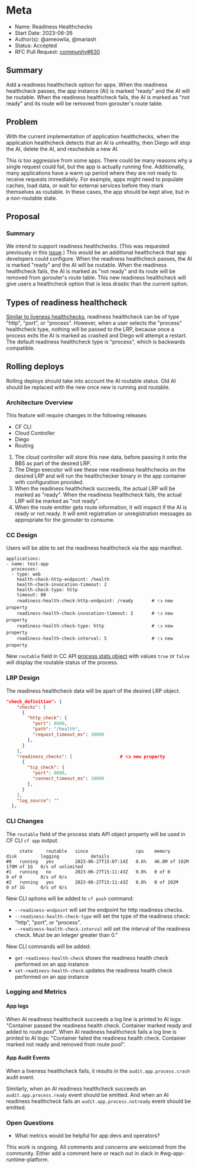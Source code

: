 # Meta
[meta]: #meta
- Name: Readiness Healthchecks
- Start Date: 2023-06-26
- Author(s): @ameowlia, @mariash
- Status: Accepted
- RFC Pull Request: [community#630](https://github.com/cloudfoundry/community/pull/630)


## Summary

Add a readiness healthcheck option for apps. When the readiness healthcheck
passes, the app instance (AI) is marked "ready" and the AI will be routable.
When the readiness healthcheck fails, the AI is marked as "not ready" and its
route will be removed from gorouter's route table.

## Problem

With the current implementation of application healthchecks, when the
application healthcheck detects that an AI is unhealthy, then Diego will stop
the AI, delete the AI, and reschedule a new AI.

This is too aggressive from some apps. There could be many reasons why a single
request could fail, but the app is actually running fine. Additionally, many
applications have a warm up period where they are not ready to receive requests
immediately. For example, apps might need to populate caches, load data, or wait
for external services before they mark themselves as routable. In these cases,
the app should be kept alive, but in a non-routable state.

## Proposal

### Summary
We intend to support readiness healthchecks. (This was requested previously in
this [issue](https://github.com/cloudfoundry/cloud_controller_ng/issues/1706).)
This would be an additional healthcheck that app developers could configure.
When the readiness healthcheck passes, the AI is marked "ready" and the AI will
be routable. When the readiness healthcheck fails, the AI is marked as "not
ready" and its route will be removed from gorouter's route table. This new
readiness healthcheck will give users a healthcheck option that is less drastic
than the current option.

## Types of readiness healthcheck

[Similar to liveness healthchecks](https://docs.cloudfoundry.org/devguide/deploy-apps/healthchecks.html), readiness healthcheck can be of type "http", "port", or "process".
However, when a user selects the "process" healthcheck type, nothing will be passed to the LRP, because once a process exits the AI
is marked as crashed and Diego will attempt a restart. The default readiness healthcheck type is "process", which is backwards compatible.

## Rolling deploys

Rolling deploys should take into account the AI routable status. Old AI should
be replaced with the new once new is running and routable.

### Architecture Overview
This feature will require changes in the following releases

* CF CLI
* Cloud Controller
* Diego
* Routing

1. The cloud controller will store this new data, before passing it onto the BBS
   as part of the desired LRP.
2. The Diego executor will see these new readiness healthchecks on the desired
   LRP and will run the healthchecker binary in the app container with
   configuration provided.
3. When the readiness healthcheck succeeds, the actual LRP will be marked as
   "ready". When the readiness healthcheck fails, the actual LRP will be marked
   as "not ready".
4. When the route emitter gets route information, it will inspect if the AI is
   ready or not ready. It will emit registration or unregistration messages as
   appropriate for the gorouter to consume.

### CC Design
Users will be able to set the readiness healthcheck via the app manifest.

```
applications:
- name: test-app
  processes:
  - type: web
    health-check-http-endpoint: /health
    health-check-invocation-timeout: 2
    health-check-type: http
    timeout: 80
    readiness-health-check-http-endpoint: /ready       # 👈 new property
    readiness-health-check-invocation-timeout: 2       # 👈 new property
    readiness-health-check-type: http                  # 👈 new property
    readiness-health-check-interval: 5                 # 👈 new property
```

New `routable` field in CC API [process stats
object](https://v3-apidocs.cloudfoundry.org/version/3.141.0/index.html#the-process-stats-object)
with values `true` or `false` will display the routable status of the process.

### LRP Design

The readiness healthcheck data will be apart of the desired LRP object.

```json
"check_definition": {
    "checks": [
      {
        "http_check": {
          "port": 8080,
          "path": "/health",
          "request_timeout_ms": 10000
        },
      }
    ],
    "readiness_checks": [                  # 👈 new property
      {
        "tcp_check": {
          "port": 8080,
          "connect_timeout_ms": 10000
        },
      }
    ],
    "log_source": ""
  },
```

### CLI Changes

The `routable` field of the process stats API object property will be used in
CF CLI `cf app` output.

```
     state     routable   since                  cpu    memory          disk         logging            details
#0   running   yes        2023-06-27T15:07:14Z   0.6%   46.8M of 192M   179M of 1G   0/s of unlimited
#1   running   no         2023-06-27T15:11:43Z   0.0%   0 of 0          0 of 0       0/s of 0/s
#2   running   yes        2023-06-27T15:11:43Z   0.0%   0 of 192M       0 of 1G      0/s of 0/s
```

New CLI options will be added to `cf push` command:

* `--readiness-endpoint` will set the endpoint for http readiness
  checks.
* `--readiness-health-check-type` will set the type of the readiness
  check: "http", "port", or "process".
* `--readiness-health-check-interval` will set the interval of the readiness
  check. Must be an integer greater than 0."

New CLI commands will be added:

* `get-readiness-health-check` shows the readiness health check performed on an
  app instance
* `set-readiness-health-check` updates the readiness health check performed on
  an app instance

### Logging and Metrics

#### App logs

When AI readiness healthcheck succeeds a log line is printed to AI logs:
"Container passed the readiness health check. Container marked ready and added
to route pool". When AI readiness healthcheck fails a log line is printed to AI
logs: "Container failed the readiness health check. Container marked not ready
and removed from route pool".

#### App Audit Events

When a liveness healthcheck fails, it results in the `audit.app.process.crash` audit event.

Similarly, when an AI readiness healthcheck succeeds an `audit.app.process.ready` event should be emitted.
And when an AI readiness healthcheck fails an `audit.app.process.notready` event should be emitted.

### Open Questions
* What metrics would be helpful for app devs and operators?

This work is ongoing. All comments and concerns are welcomed from the community.
Either add a comment here or reach out in slack in #wg-app-runtime-platform.


